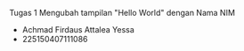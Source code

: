 Tugas 1 Mengubah tampilan "Hello World" dengan Nama NIM
 - Achmad Firdaus Attalea Yessa
 - 225150407111086
